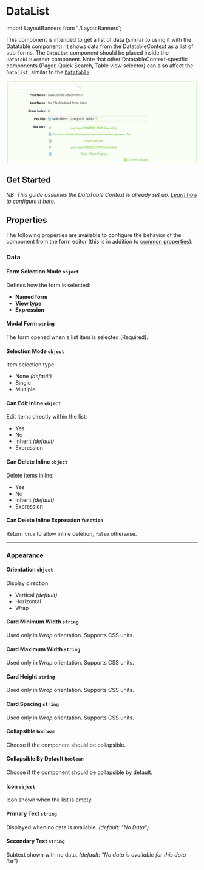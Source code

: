 # DataList

import LayoutBanners from './LayoutBanners';

This component is intended to get a list of data (similar to using it with the Datatable component). It shows data from the DatatableContext as a list of sub-forms. The `DataList` component should be placed inside the `DatatableContext` component. Note that other DatatableContext-specific components (Pager, Quick Search, Table view selector) can also affect the `DataList`, similar to the [`Datatable`](/docs/front-end-basics/form-components/tables-lists/datatable.md).

![Image](../tables-lists/images/datalist1.png)

[//]: # (<iframe width="100%" height="500" src="https://pd-docs-adminportal-test.shesha.dev/shesha/forms-designer/?id=cf652775-9c95-44e4-8152-8c52f174d830" title="Columns Component" ></iframe>)

## **Get Started**

*NB: This guide assumes the DataTable Context is already set up. [Learn how to configure it here.](../tables-lists/datatable-context.md#get-started)*

<LayoutBanners url="https://app.guideflow.com/embed/qp7wmnvtjk" type={1}/>

## Properties

The following properties are available to configure the behavior of the component from the form editor (this is in addition to [common properties](/docs/front-end-basics/form-components/common-component-properties)).

### Data

#### **Form Selection Mode** `object`  
Defines how the form is selected:
- **Named form**
- **View type**
- **Expression**


#### **Modal Form** `string`  
The form opened when a list item is selected (Required).

#### **Selection Mode** `object`  
Item selection type:
- None *(default)*
- Single
- Multiple

#### **Can Edit Inline** `object`  
Edit items directly within the list:
- Yes
- No
- Inherit *(default)*
- Expression

#### **Can Delete Inline** `object`  
Delete items inline:
- Yes
- No
- Inherit *(default)*
- Expression

#### **Can Delete Inline Expression** `function`  
Return `true` to allow inline deletion, `false` otherwise.

___

### Appearance

#### **Orientation** `object`  
Display direction:
- Vertical *(default)*
- Horizontal
- Wrap

#### **Card Minimum Width** `string`  
Used only in *Wrap* orientation. Supports CSS units.

#### **Card Maximum Width** `string`  
Used only in *Wrap* orientation. Supports CSS units.

#### **Card Height** `string`  
Used only in *Wrap* orientation. Supports CSS units.

#### **Card Spacing** `string`  
Used only in *Wrap* orientation. Supports CSS units.

#### **Collapsible** `boolean`  
Choose if the component should be collapsible.

#### **Collapsible By Default** `boolean`  
Choose if the component should be collapsible by default.

#### **Icon** `object`  
Icon shown when the list is empty.

#### **Primary Text** `string`  
Displayed when no data is available. *(default: "No Data")*

#### **Secondary Text** `string`  
Subtext shown with no data. *(default: "No data is available for this data list")*

